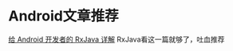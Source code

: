 # Android文章推荐

[给 Android 开发者的 RxJava 详解](http://gank.io/post/560e15be2dca930e00da1083)    RxJava看这一篇就够了，吐血推荐
